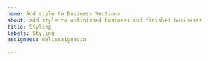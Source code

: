 ```yaml
---
name: Add style to Business Sections
about: add style to unfinished business and finished businesss
title: Styling
labels: Styling
assignees: melissaignacio

---
```



